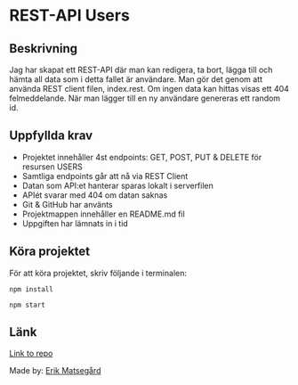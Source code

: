 # REST-API Users

## Beskrivning

Jag har skapat ett REST-API där man kan redigera, ta bort, lägga till och hämta all data som i detta fallet är användare. Man gör det genom att använda REST client filen, index.rest. Om ingen data kan hittas visas ett 404 felmeddelande. När man lägger till en ny användare genereras ett random id.

## Uppfyllda krav

- Projektet innehåller 4st endpoints: GET, POST, PUT & DELETE för resursen USERS
- Samtliga endpoints går att nå via REST Client
- Datan som API:et hanterar sparas lokalt i serverfilen
- APIét svarar med 404 om datan saknas
- Git & GitHub har använts
- Projektmappen innehåller en README.md fil
- Uppgiften har lämnats in i tid

## Köra projektet

För att köra projektet, skriv följande i terminalen:

```
npm install

npm start
```

## Länk

[Link to repo](https://github.com/matsegard/REST-API)

Made by: [Erik Matsegård](https://github.com/matsegard)
